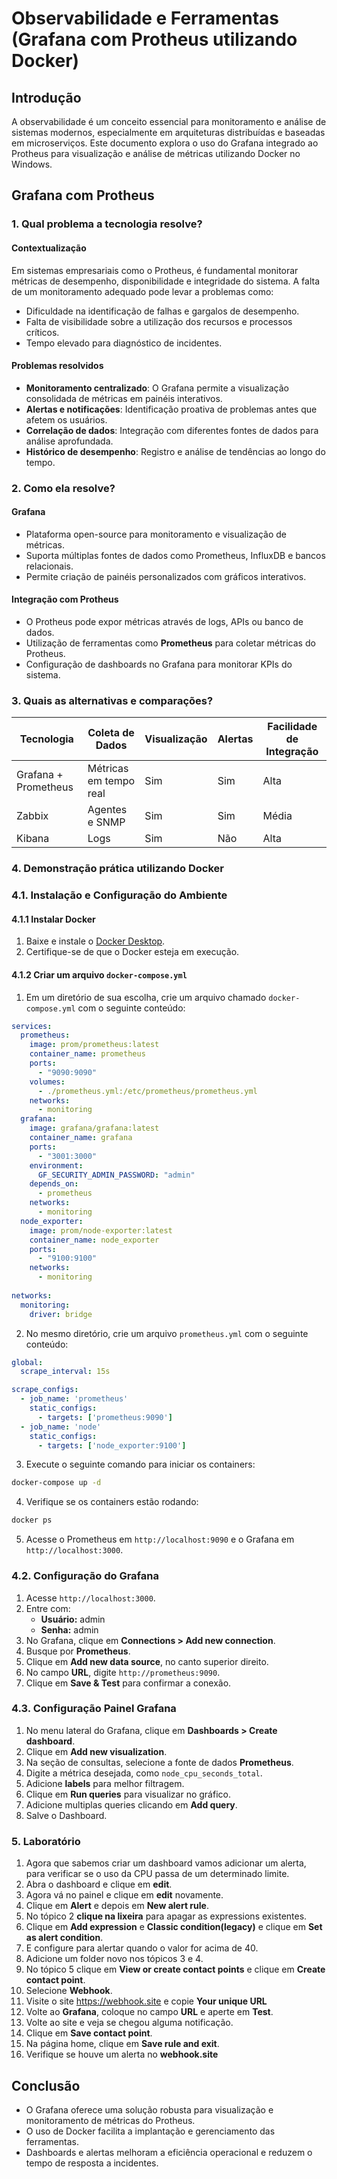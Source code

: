 # Observabilidade e Ferramentas (Grafana com Protheus utilizando Docker)

## Introdução
A observabilidade é um conceito essencial para monitoramento e análise de sistemas modernos, especialmente em arquiteturas distribuídas e baseadas em microserviços. Este documento explora o uso do Grafana integrado ao Protheus para visualização e análise de métricas utilizando Docker no Windows.

## Grafana com Protheus

### 1. Qual problema a tecnologia resolve?

#### Contextualização
Em sistemas empresariais como o Protheus, é fundamental monitorar métricas de desempenho, disponibilidade e integridade do sistema. A falta de um monitoramento adequado pode levar a problemas como:
- Dificuldade na identificação de falhas e gargalos de desempenho.
- Falta de visibilidade sobre a utilização dos recursos e processos críticos.
- Tempo elevado para diagnóstico de incidentes.

#### Problemas resolvidos
- **Monitoramento centralizado**: O Grafana permite a visualização consolidada de métricas em painéis interativos.
- **Alertas e notificações**: Identificação proativa de problemas antes que afetem os usuários.
- **Correlação de dados**: Integração com diferentes fontes de dados para análise aprofundada.
- **Histórico de desempenho**: Registro e análise de tendências ao longo do tempo.

### 2. Como ela resolve?

#### Grafana
- Plataforma open-source para monitoramento e visualização de métricas.
- Suporta múltiplas fontes de dados como Prometheus, InfluxDB e bancos relacionais.
- Permite criação de painéis personalizados com gráficos interativos.

#### Integração com Protheus
- O Protheus pode expor métricas através de logs, APIs ou banco de dados.
- Utilização de ferramentas como **Prometheus** para coletar métricas do Protheus.
- Configuração de dashboards no Grafana para monitorar KPIs do sistema.

### 3. Quais as alternativas e comparações?

| Tecnologia       | Coleta de Dados  | Visualização | Alertas  | Facilidade de Integração |
|----------------|----------------|-------------|---------|------------------------|
| Grafana + Prometheus | Métricas em tempo real | Sim | Sim | Alta |
| Zabbix        | Agentes e SNMP   | Sim | Sim | Média |
| Kibana        | Logs             | Sim | Não | Alta |

### 4. Demonstração prática utilizando Docker

### 4.1. Instalação e Configuração do Ambiente

#### 4.1.1 Instalar Docker
1. Baixe e instale o [Docker Desktop](https://www.docker.com/products/docker-desktop/).
2. Certifique-se de que o Docker esteja em execução.

#### 4.1.2 Criar um arquivo `docker-compose.yml`
1. Em um diretório de sua escolha, crie um arquivo chamado `docker-compose.yml` com o seguinte conteúdo:

```yaml
services:
  prometheus:
    image: prom/prometheus:latest
    container_name: prometheus
    ports:
      - "9090:9090"
    volumes:
      - ./prometheus.yml:/etc/prometheus/prometheus.yml
    networks:
      - monitoring
  grafana:
    image: grafana/grafana:latest
    container_name: grafana
    ports:
      - "3001:3000"
    environment:
      GF_SECURITY_ADMIN_PASSWORD: "admin"
    depends_on:
      - prometheus
    networks:
      - monitoring
  node_exporter:
    image: prom/node-exporter:latest
    container_name: node_exporter
    ports:
      - "9100:9100"
    networks:
      - monitoring
      
networks:
  monitoring:
    driver: bridge

```

2. No mesmo diretório, crie um arquivo `prometheus.yml` com o seguinte conteúdo:

```yaml
global:
  scrape_interval: 15s  

scrape_configs:
  - job_name: 'prometheus'
    static_configs:
      - targets: ['prometheus:9090']  
  - job_name: 'node'
    static_configs:
      - targets: ['node_exporter:9100'] 

```

3. Execute o seguinte comando para iniciar os containers:

```sh
docker-compose up -d
```

4. Verifique se os containers estão rodando:

```sh
docker ps
```

5. Acesse o Prometheus em `http://localhost:9090` e o Grafana em `http://localhost:3000`.


### 4.2. Configuração do Grafana

1. Acesse `http://localhost:3000`.
2. Entre com:
   - **Usuário:** admin
   - **Senha:** admin
3. No Grafana, clique em **Connections > Add new connection**.
4. Busque por **Prometheus**.
5. Clique em **Add new data source**, no canto superior direito.
6. No campo **URL**, digite `http://prometheus:9090`.
7. Clique em **Save & Test** para confirmar a conexão.
 
### 4.3. Configuração Painel Grafana

1. No menu lateral do Grafana, clique em **Dashboards > Create dashboard**.
2. Clique em **Add new visualization**.
3. Na seção de consultas, selecione a fonte de dados **Prometheus**.
4. Digite a métrica desejada, como `node_cpu_seconds_total`.
5. Adicione **labels** para melhor filtragem.
6. Clique em **Run queries** para visualizar no gráfico.
7. Adicione multiplas queries clicando em **Add query**.
7. Salve o Dashboard.

### 5. Laboratório
1. Agora que sabemos criar um dashboard vamos adicionar um alerta, para verificar se o uso da CPU passa de um determinado limite.
2. Abra o dashboard e clique em **edit**.
3. Agora vá no painel e clique em **edit** novamente.
4.  Clique em **Alert** e depois em **New alert rule**.
5.  No tópico 2 **clique na lixeira** para apagar as expressions existentes.
6.  Clique em **Add expression** e **Classic condition(legacy)** e clique em **Set as alert condition**.
7.  E configure para alertar quando o valor for acima de 40.
8.  Adicione um folder novo nos tópicos 3 e 4.
9.  No tópico 5 clique em **View or create contact points** e clique em **Create contact point**.
10.  Selecione **Webhook**.
11.  Visite o site https://webhook.site e copie **Your unique URL**
12.  Volte ao **Grafana**, coloque no campo **URL** e aperte em **Test**.
13.  Volte ao site e veja se chegou alguma notificação.
14.  Clique em **Save contact point**.
15.  Na página home, clique em **Save rule and exit**.
16.  Verifique se houve um alerta no **webhook.site**

## Conclusão
- O Grafana oferece uma solução robusta para visualização e monitoramento de métricas do Protheus.
- O uso de Docker facilita a implantação e gerenciamento das ferramentas.
- Dashboards e alertas melhoram a eficiência operacional e reduzem o tempo de resposta a incidentes.